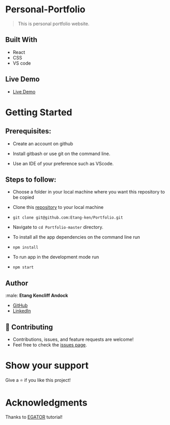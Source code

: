 # Personal-Portfolio
> This is personal portfolio website.


## Built With

- React
- CSS
- VS code

## Live Demo

- [Live Demo](https://kennydev.netlify.app/)


# Getting Started
## Prerequisites:


- Create an account on github

- Install gitbash or use git on the command line.

- Use an IDE of your preference such as VScode.

## Steps to follow:

- Choose a folder in your local machine where you want this repository to be copied

- Clone this [repository](https://github.com/Etang-ken/Portfolio) to your local machine 
- ```
  git clone git@github.com:Etang-ken/Portfolio.git
  ```

- Navigate to `cd Portfolio-master`  directory.

- To install all the app dependencies on the command line run
- ```
  npm install
  ``` 
- To run app in the development mode run 
- ```
  npm start
  ```


## Author

:male: **Etang Kencliff Andock**

- [GitHub](https://github.com/Etang-Ken)
- [LinkedIn](https://www.linkedin.com/in/etang-kencliff-andock-tabi-atem-085226240/)

## 🤝 Contributing
- Contributions, issues, and feature requests are welcome!
- Feel free to check the [issues page](https://github.com/Etang-ken/Portfolio/issues).

# Show your support
Give a ⭐ if you like this project!

# Acknowledgments
Thanks to [EGATOR](https://www.youtube.com/watch?v=G-Cr00UYokU&list=WL&index=55&t=1845s) tutorial!
